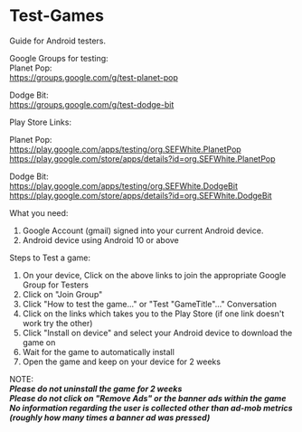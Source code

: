 # Test-Games
Guide for Android testers.


Google Groups for testing:  
  Planet Pop:  
  https://groups.google.com/g/test-planet-pop  
  
  Dodge Bit:  
  https://groups.google.com/g/test-dodge-bit  


Play Store Links:

  Planet Pop:  
  https://play.google.com/apps/testing/org.SEFWhite.PlanetPop  
  https://play.google.com/store/apps/details?id=org.SEFWhite.PlanetPop  
  
  Dodge Bit:  
  https://play.google.com/apps/testing/org.SEFWhite.DodgeBit  
  https://play.google.com/store/apps/details?id=org.SEFWhite.DodgeBit  


What you need:
1) Google Account (gmail) signed into your current Android device.
2) Android device using Android 10 or above
   

Steps to Test a game:
1) On your device, Click on the above links to join the appropriate Google Group for Testers
2) Click on "Join Group"
3) Click "How to test the game..." or "Test "GameTitle"..." Conversation
4) Click on the links which takes you to the Play Store (if one link doesn't work try the other)
5) Click "Install on device" and select your Android device to download the game on
6) Wait for the game to automatically install
7) Open the game and keep on your device for 2 weeks


NOTE:  
***Please do not uninstall the game for 2 weeks***  
***Please do not click on "Remove Ads" or the banner ads within the game***  
***No information regarding the user is collected other than ad-mob metrics (roughly how many times a banner ad was pressed)***  

